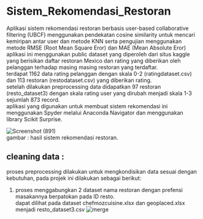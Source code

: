 # Sistem_Rekomendasi_Restoran
Aplikasi sistem rekomendasi restoran berbasis user-based collaborative filtering (UBCF) menggunakan pendekatan cosine similarity untuk mencari kemiripan antar user dan metode KNN serta pengujian menggunakan metode RMSE (Root Mean Square Eror) dan MAE (Mean Absolute Eror)<br>
aplikasi ini menggunakan public dataset yang diperoleh dari situs kaggle yang berisikan daftar restoran Mexico dan rating yang diberikan oleh pelanggan terhadap masing masing restoran yang terdaftar. <br>
terdapat 1162 data rating pelanggan dengan skala 0-2 (ratingdataset.csv) dan 113 restoran (restodataset.csv) yang diberikan rating. <br>
setelah dilakukan preprocessing data didapatkan 97 restoran (resto_dataset3) dengan skala rating user yang dirubah menjadi skala 1-3 sejumlah 873 record. <br>
aplikasi yang digunakan untuk membuat sistem rekomendasi ini menggunakan Spyder melalui Anaconda Navigator dan menggunakan library Scikit Surprise. <br>

![Screenshot (891)](https://github.com/TriW3/Sistem_Rekomendasi_Restoran/assets/100888453/548f5a3c-b727-4a38-aa39-d501fc8022bc)<br>
gambar : hasil sistem rekomendasi restoran. <br> 
## cleaning data : <br> 
proses preprocessing dilakukan untuk mengkondisikan data sesuai dengan kebutuhan, pada projek ini dilakukan sebagai berikut: <br> 
1. proses menggabungkan 2 dataset nama restoran dengan prefensi masakannya berpatokan pada ID resto.<br>
dapat dilihat pada dataset chefmozcuisine.xlsx dan geoplaced.xlsx menjadi resto_dataset3.csv
   ![merge ](https://github.com/TriW3/Sistem_Rekomendasi_Restoran/assets/100888453/f3da0847-0b8e-4031-9134-fc2a871d2c4b)<br>
   
